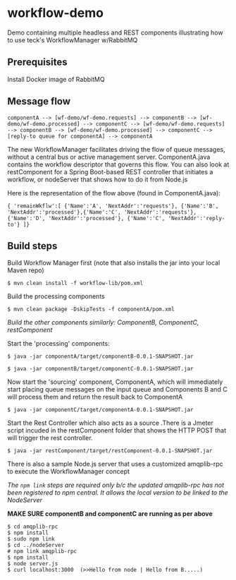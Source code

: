 # workflow-demo
Demo containing multiple headless and REST components illustrating how to use teck's WorkflowManager w/RabbitMQ

## Prerequisites
Install Docker image of RabbitMQ

## Message flow

`componentA --> [wf-demo/wf-demo.requests] --> componentB --> [wf-demo/wf-demo.processed] --> componentC
 --> [wf-demo/wf-demo.requests] --> componentB --> [wf-demo/wf-demo.processed] --> componentC --> [reply-to queue for componentA] --> componentA`
 
The new WorkflowManager facilitates driving the flow of queue messages, without a central bus or active management server.  ComponentA.java contains the workflow descriptor that governs this flow.  You can also look at restComponent for a Spring Boot-based REST controller that initiates a workflow, or nodeServer that shows how to do it from Node.js

Here is the representation of the flow above (found in ComponentA.java):

`{ 'remainWkflw':[ {'Name':'A', 'NextAddr':'requests'}, {'Name':'B', 'NextAddr':'processed'},{'Name':'C', 'NextAddr':'requests'}, {'Name':'D', 'NextAddr':'processed'}, {'Name':'C', 'NextAddr':'reply-to'} ]}`

## Build steps
Build Workflow Manager first (note that also installs the jar into your local Maven repo)

```$ mvn clean install -f workflow-lib/pom.xml```

Build the processing components

```$ mvn clean package -DskipTests -f componentA/pom.xml```

*Build the other components similarly: ComponentB, ComponentC, restComponent*


Start the 'processing' components: 

```$ java -jar componentA/target/componentB-0.0.1-SNAPSHOT.jar```

```$ java -jar componentB/target/componentC-0.0.1-SNAPSHOT.jar```


Now start the 'sourcing' component, ComponentA, which will immediately start placing queue messages on the input queue
and Components B and C will process them and return the result back to ComponentA

```$ java -jar componentC/target/componentA-0.0.1-SNAPSHOT.jar```


Start the Rest Controller which also acts as a source .There is a Jmeter script incuded in the restComponent folder that shows the HTTP POST
that will trigger the rest controller.


```$ java -jar restComponent/target/restComponent-0.0.1-SNAPSHOT.jar```


There is also a sample Node.js server that uses a customized amqplib-rpc to execute the WorkflowManager concept

*The ```npm link``` steps are required only b/c the updated amqplib-rpc has not been registered to npm central. It allows the local version to be linked to the NodeServer*


**MAKE SURE componentB and componentC are running as per above**

```
$ cd amqplib-rpc
$ npm install
$ sudo npm link
$ cd ../nodeServer
# npm link amqplib-rpc
$ npm install
$ node server.js
$ curl localhost:3000  (>>Hello from node | Hello from B.....)
```
